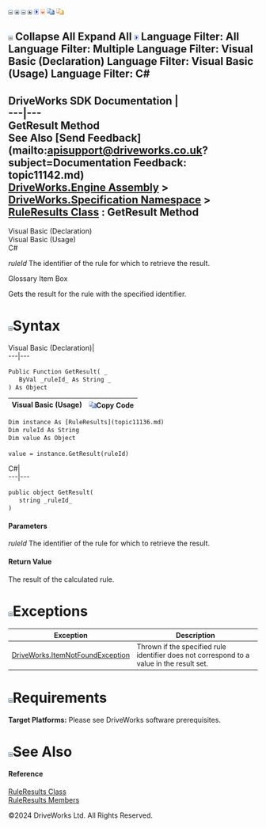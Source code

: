 ![](dotnetimages/collapse.gif) ![](dotnetimages/expand.gif) ![](dotnetimages/collapse.gif) ![](dotnetimages/expand.gif) ![](dotnetimages/drpdown.gif) ![](dotnetimages/drpdown_orange.gif) ![](dotnetimages/copycode.gif) ![](dotnetimages/copycodeHighlight.gif)

![](dotnetimages/collapse.gif) Collapse All Expand All ![](dotnetimages/drpdown.gif) Language Filter: All  Language Filter: Multiple  Language Filter: Visual Basic (Declaration) Language Filter: Visual Basic (Usage) Language Filter: C#  
---  
DriveWorks SDK Documentation  |   
---|---  
GetResult Method   
See Also [Send Feedback](mailto:apisupport@driveworks.co.uk?subject=Documentation Feedback: topic11142.md)  
[DriveWorks.Engine Assembly](topic2156.md) > [DriveWorks.Specification Namespace](topic10764.md) > [RuleResults Class](topic11136.md) : GetResult Method  
---  
  
Visual Basic (Declaration)    
Visual Basic (Usage)    
C# 

_ruleId_
    The identifier of the rule for which to retrieve the result.

Glossary Item Box

Gets the result for the rule with the specified identifier. 

# ![](dotnetimages/collapse.gif)Syntax

Visual Basic (Declaration)|   
---|---  
      
    
    Public Function GetResult( _
       ByVal _ruleId_ As String _
    ) As Object  
  
Visual Basic (Usage)| ![](dotnetimages/copycode.gif)Copy Code  
---|---  
      
    
    Dim instance As [RuleResults](topic11136.md)
    Dim ruleId As String
    Dim value As Object
     
    value = instance.GetResult(ruleId)  
  
C#|   
---|---  
      
    
    public object GetResult( 
       string _ruleId_
    )  
  
#### Parameters

 _ruleId_
    The identifier of the rule for which to retrieve the result.

#### Return Value

The result of the calculated rule.

# ![](dotnetimages/collapse.gif)Exceptions

Exception| Description  
---|---  
[DriveWorks.ItemNotFoundException](topic3571.md)| Thrown if the specified rule identifier does not correspond to a value in the result set.  
  
# ![](dotnetimages/collapse.gif)Requirements

**Target Platforms:** Please see DriveWorks software prerequisites.

# ![](dotnetimages/collapse.gif)See Also

#### Reference

[RuleResults Class](topic11136.md)   
[RuleResults Members](topic11137.md)

©2024 DriveWorks Ltd. All Rights Reserved.

